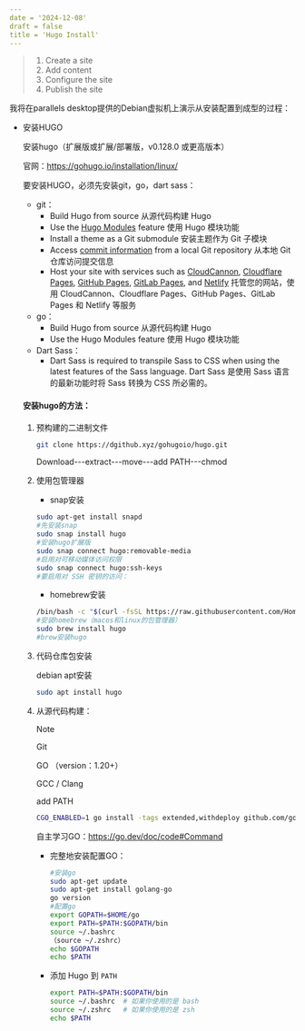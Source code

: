 ```yaml
---
date = '2024-12-08'
draft = false
title = 'Hugo Install'
---
```


> 1. Create a site
> 2. Add content
> 3. Configure the site
> 4. Publish the site

我将在parallels desktop提供的Debian虚拟机上演示从安装配置到成型的过程：

* 安装HUGO

  安装hugo（扩展版或扩展/部署版，v0.128.0 或更高版本）

  官网：https://gohugo.io/installation/linux/

  要安装HUGO，必须先安装git，go，dart sass：

  * git：
    - Build Hugo from source
      从源代码构建 Hugo
    - Use the [Hugo Modules](https://gohugo.io/hugo-modules/) feature
      使用 Hugo 模块功能
    - Install a theme as a Git submodule
      安装主题作为 Git 子模块
    - Access [commit information](https://gohugo.io/methods/page/gitinfo/) from a local Git repository
      从本地 Git 仓库访问提交信息
    - Host your site with services such as [CloudCannon](https://cloudcannon.com/), [Cloudflare Pages](https://pages.cloudflare.com/), [GitHub Pages](https://pages.github.com/), [GitLab Pages](https://docs.gitlab.com/ee/user/project/pages/), and [Netlify](https://www.netlify.com/)
      托管您的网站，使用 CloudCannon、Cloudflare Pages、GitHub Pages、GitLab Pages 和 Netlify 等服务
  * go：
    - Build Hugo from source
      从源代码构建 Hugo
    - Use the Hugo Modules feature
      使用 Hugo 模块功能
  * Dart Sass：
    * Dart Sass is required to transpile Sass to CSS when using the latest features of the Sass language.
      Dart Sass 是使用 Sass 语言的最新功能时将 Sass 转换为 CSS 所必需的。

  #### 安装hugo的方法：

  1. 预构建的二进制文件

     ```bash
     git clone https://dgithub.xyz/gohugoio/hugo.git
     ```

     

     Download---extract---move---add PATH---chmod

  2. 使用包管理器

     * snap安装

     ```bash
     sudo apt-get install snapd
     #先安装snap
     sudo snap install hugo
     #安装hugo扩展版
     sudo snap connect hugo:removable-media
     #启用对可移动媒体访问权限
     sudo snap connect hugo:ssh-keys
     #要启用对 SSH 密钥的访问：
     ```

     * homebrew安装

     ```bash
     /bin/bash -c "$(curl -fsSL https://raw.githubusercontent.com/Homebrew/install/HEAD/install.sh)"
     #安装homebrew（macos和linux的包管理器）
     sudo brew install hugo
     #brew安装hugo
     ```

     

  3. 代码仓库包安装

     debian apt安装

     ```bash
     sudo apt install hugo
     ```

  4. 从源代码构建：

     > [!NOTE]
     >
     > Git
     >
     > GO （version：1.20+）
     >
     > GCC / Clang
     >
     > add PATH

     ```bash
     CGO_ENABLED=1 go install -tags extended,withdeploy github.com/gohugoio/hugo@latest
     ```

     自主学习GO：https://go.dev/doc/code#Command

     * 完整地安装配置GO：

       ```bash
       #安装go
       sudo apt-get update
       sudo apt-get install golang-go
       go version
       #配置go
       export GOPATH=$HOME/go
       export PATH=$PATH:$GOPATH/bin
       source ~/.bashrc
       （source ~/.zshrc）
       echo $GOPATH
       echo $PATH
       ```

     * 添加 Hugo 到 `PATH`

       ```bash
       export PATH=$PATH:$GOPATH/bin
       source ~/.bashrc  # 如果你使用的是 bash
       source ~/.zshrc   # 如果你使用的是 zsh
       echo $PATH
       ```
